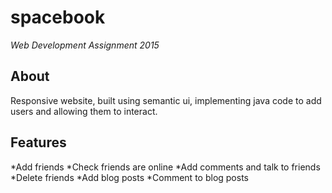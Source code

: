 # spacebook
*Web Development Assignment 2015*
## About
Responsive website, built using semantic ui, implementing java code to add users and allowing them to interact.
## Features
*Add friends
*Check friends are online
*Add comments and talk to friends
*Delete friends
*Add blog posts
*Comment to blog posts
